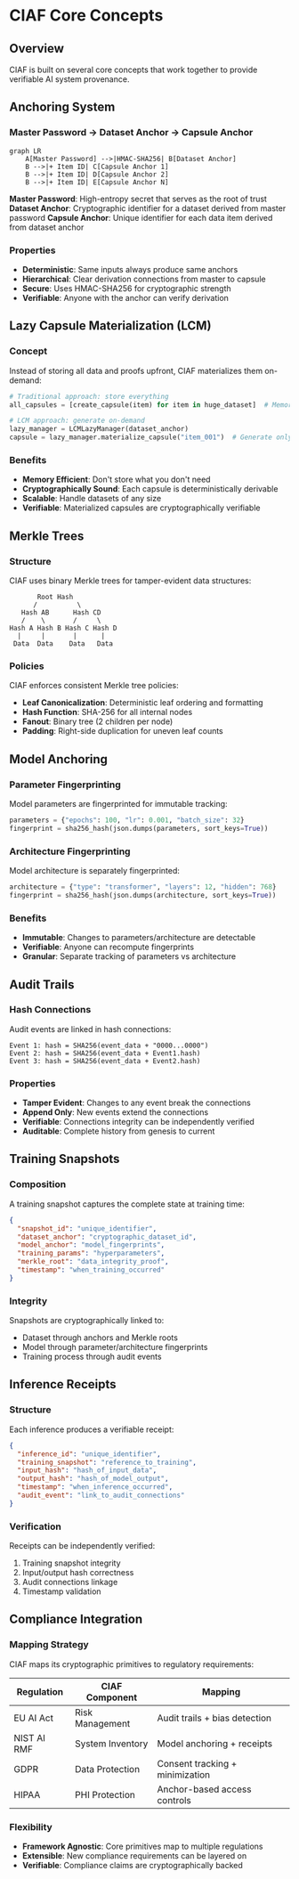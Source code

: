 # CIAF Core Concepts

## Overview

CIAF is built on several core concepts that work together to provide verifiable AI system provenance.

## Anchoring System

### Master Password → Dataset Anchor → Capsule Anchor

```mermaid
graph LR
    A[Master Password] -->|HMAC-SHA256| B[Dataset Anchor]
    B -->|+ Item ID| C[Capsule Anchor 1]
    B -->|+ Item ID| D[Capsule Anchor 2]
    B -->|+ Item ID| E[Capsule Anchor N]
```

**Master Password**: High-entropy secret that serves as the root of trust
**Dataset Anchor**: Cryptographic identifier for a dataset derived from master password
**Capsule Anchor**: Unique identifier for each data item derived from dataset anchor

### Properties

- **Deterministic**: Same inputs always produce same anchors
- **Hierarchical**: Clear derivation connections from master to capsule
- **Secure**: Uses HMAC-SHA256 for cryptographic strength
- **Verifiable**: Anyone with the anchor can verify derivation

## Lazy Capsule Materialization (LCM)

### Concept

Instead of storing all data and proofs upfront, CIAF materializes them on-demand:

```python
# Traditional approach: store everything
all_capsules = [create_capsule(item) for item in huge_dataset]  # Memory intensive

# LCM approach: generate on-demand
lazy_manager = LCMLazyManager(dataset_anchor)
capsule = lazy_manager.materialize_capsule("item_001")  # Generate only when needed
```

### Benefits

- **Memory Efficient**: Don't store what you don't need
- **Cryptographically Sound**: Each capsule is deterministically derivable
- **Scalable**: Handle datasets of any size
- **Verifiable**: Materialized capsules are cryptographically verifiable

## Merkle Trees

### Structure

CIAF uses binary Merkle trees for tamper-evident data structures:

```
       Root Hash
      /          \
   Hash AB      Hash CD
   /    \       /     \
Hash A Hash B Hash C Hash D
  |     |       |      |
 Data  Data    Data   Data
```

### Policies

CIAF enforces consistent Merkle tree policies:

- **Leaf Canonicalization**: Deterministic leaf ordering and formatting
- **Hash Function**: SHA-256 for all internal nodes
- **Fanout**: Binary tree (2 children per node)
- **Padding**: Right-side duplication for uneven leaf counts

## Model Anchoring

### Parameter Fingerprinting

Model parameters are fingerprinted for immutable tracking:

```python
parameters = {"epochs": 100, "lr": 0.001, "batch_size": 32}
fingerprint = sha256_hash(json.dumps(parameters, sort_keys=True))
```

### Architecture Fingerprinting

Model architecture is separately fingerprinted:

```python
architecture = {"type": "transformer", "layers": 12, "hidden": 768}
fingerprint = sha256_hash(json.dumps(architecture, sort_keys=True))
```

### Benefits

- **Immutable**: Changes to parameters/architecture are detectable
- **Verifiable**: Anyone can recompute fingerprints
- **Granular**: Separate tracking of parameters vs architecture

## Audit Trails

### Hash Connections

Audit events are linked in hash connections:

```
Event 1: hash = SHA256(event_data + "0000...0000")
Event 2: hash = SHA256(event_data + Event1.hash)
Event 3: hash = SHA256(event_data + Event2.hash)
```

### Properties

- **Tamper Evident**: Changes to any event break the connections
- **Append Only**: New events extend the connections
- **Verifiable**: Connections integrity can be independently verified
- **Auditable**: Complete history from genesis to current

## Training Snapshots

### Composition

A training snapshot captures the complete state at training time:

```json
{
  "snapshot_id": "unique_identifier",
  "dataset_anchor": "cryptographic_dataset_id",
  "model_anchor": "model_fingerprints",
  "training_params": "hyperparameters",
  "merkle_root": "data_integrity_proof",
  "timestamp": "when_training_occurred"
}
```

### Integrity

Snapshots are cryptographically linked to:
- Dataset through anchors and Merkle roots
- Model through parameter/architecture fingerprints
- Training process through audit events

## Inference Receipts

### Structure

Each inference produces a verifiable receipt:

```json
{
  "inference_id": "unique_identifier",
  "training_snapshot": "reference_to_training",
  "input_hash": "hash_of_input_data",
  "output_hash": "hash_of_model_output",
  "timestamp": "when_inference_occurred",
  "audit_event": "link_to_audit_connections"
}
```

### Verification

Receipts can be independently verified:
1. Training snapshot integrity
2. Input/output hash correctness
3. Audit connections linkage
4. Timestamp validation

## Compliance Integration

### Mapping Strategy

CIAF maps its cryptographic primitives to regulatory requirements:

| Regulation | CIAF Component | Mapping |
|------------|----------------|---------|
| EU AI Act | Risk Management | Audit trails + bias detection |
| NIST AI RMF | System Inventory | Model anchoring + receipts |
| GDPR | Data Protection | Consent tracking + minimization |
| HIPAA | PHI Protection | Anchor-based access controls |

### Flexibility

- **Framework Agnostic**: Core primitives map to multiple regulations
- **Extensible**: New compliance requirements can be layered on
- **Verifiable**: Compliance claims are cryptographically backed